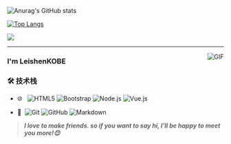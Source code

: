 ![Anurag's GitHub stats](https://github-readme-stats.vercel.app/api?username=LeishenKOBE&show_icons=true&theme=graywhite)

[![Top Langs](https://github-readme-stats.vercel.app/api/top-langs/?username=LeishenKOBE)](这里是自己的主页链接)

![](https://steins-gate-visitor-count.greenhandatsjtu.repl.co/{LeishenKOBE})

---

<img align="right" alt="GIF" src="https://raw.githubusercontent.com/JoeyBling/JoeyBling/master/pic/pusheencode.gif" />

### I'm LeishenKOBE

### 🛠 技术栈

- 🌐 &#160; ![HTML5](https://img.shields.io/badge/-HTML5-333333?style=flat&logo=HTML5)
  ![Bootstrap](https://img.shields.io/badge/-Bootstrap-333333?style=flat&logo=bootstrap&logoColor=563D7C)
  ![Node.js](https://img.shields.io/badge/-Node.js-333333?style=flat&logo=node.js)
  ![Vue.js](https://img.shields.io/badge/-VueJS-333333?style=flat&logo=Vue.js)

- 🔧 &#160;![Git](https://img.shields.io/badge/-Git-333333?style=flat&logo=git)
  ![GitHub](https://img.shields.io/badge/-GitHub-333333?style=flat&logo=github)
  ![Markdown](https://img.shields.io/badge/-Markdown-333333?style=flat&logo=markdown)

> **_I love to make friends. so if you want to say hi, I'll be happy to meet you more!😊_**
